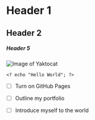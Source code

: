 # Header 1
## Header 2
##### Header 5

![Image of Yaktocat](https://octodex.github.com/images/yaktocat.png)

```
<? echo "Hello World"; ?>
```

- [ ] Turn on GitHub Pages
- [ ] Outline my portfolio
- [ ] Introduce myself to the world

